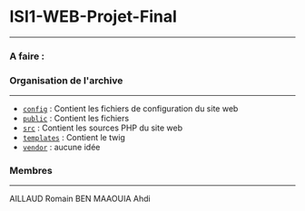# ISI1-WEB-Projet-Final
***
### A faire :



### Organisation de l'archive
***
* [`config`]() : Contient les fichiers de configuration du site web
* [`public`]() : Contient les fichiers 
* [`src`]() : Contient les sources PHP du site web
* [`templates`]() : Contient le twig
* [`vendor`]() : aucune idée

### Membres
***
AILLAUD Romain
BEN MAAOUIA Ahdi